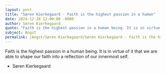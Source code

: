 ```yaml
---
layout: post
title: "Søren Kierkegaard - Faith is the highest passion in a human"
date: 2024-12-28 12:00:00 -0000
author: Søren Kierkegaard
quote: "Faith is the highest passion in a human being. It is in virtue of it that we are able to shape our faith into a reflection of our innermost self."
subject: Angst
permalink: /Angst/Søren Kierkegaard/Søren Kierkegaard - Faith is the highest passion in a human
---
```


Faith is the highest passion in a human being. It is in virtue of it that we are able to shape our faith into a reflection of our innermost self.

- Søren Kierkegaard
